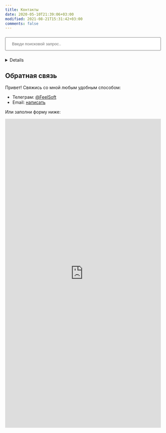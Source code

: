 ```yaml
---
title: Контакты
date: 2020-05-10T21:39:06+03:00
modified: 2021-08-21T15:31:42+03:00
comments: false
---
```

<input type="text" id="search-input" placeholder="Введи поисковой запрос.." style="width: 100%; padding: 12px 20px; margin: 8px 0; box-sizing: border-box;">
<ul id="results-container"></ul>

<script src="{{ site.baseurl }}/assets/js/simple-jekyll-search.js"></script>

<script>
  window.simpleJekyllSearch = new SimpleJekyllSearch({
	searchInput: document.getElementById('search-input'),
	resultsContainer: document.getElementById('results-container'),
	json: '{{ site.baseurl }}/assets/json/search.json',
	searchResultTemplate: '<li><a href="{url}?query={query}" title="{desc}">{title}</a></li>',
	noResultsText: 'No results found',
	limit: 20,
	fuzzy: false,
	exclude: ['Welcome']
  })
</script>

<details>
<strong>Внимание! Поиск по репо перекинет на другой сайт</strong>
<form name="search" method="get" target="_blank" action="https://github.com/Feelcame/{{ site.github.repository_name }}/search">
<input type="search" name="q" placeholder="Поиск">
<button type="submit">Найти</button> 
</form>
</details>

## Обратная связь
Привет! Свяжись со мной любым удобным способом:
- Телеграм: [@FeelSoft](https://t.me/FeelSoftBot)
- Email: [написать](https://forms.gle/UCfDCJHZsGKu5AHf7)

Или заполни форму ниже:

<iframe src="https://docs.google.com/forms/d/e/1FAIpQLSdk6i35YPqpmpoWWVpZ0vS_VjhSR9alOxulvzy41JmieJt5PQ/viewform?embedded=true" width="100%" height="1000" align="left" style="position:relative;" frameborder="0" marginheight="0" marginwidth="0" markdown="0">Загрузка…</iframe><center>
